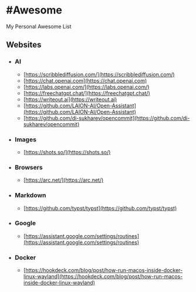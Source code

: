 # #Awesome
My Personal Awesome List

## Websites
- ### AI
  - [https://scribblediffusion.com/](https://scribblediffusion.com/)
  - [https://chat.openai.com](https://chat.openai.com)
  - [https://labs.openai.com/](https://labs.openai.com/)
  - [https://freechatgpt.chat/](https://freechatgpt.chat/)
  - [https://writeout.ai](https://writeout.ai)
  - [https://github.com/LAION-AI/Open-Assistant](https://github.com/LAION-AI/Open-Assistant)
  - [https://github.com/di-sukharev/opencommit](https://github.com/di-sukharev/opencommit)
- ### Images
  - [https://shots.so/](https://shots.so/)
- ### Browsers
  - [https://arc.net/](https://arc.net/)
- ### Markdown
  - [https://github.com/typst/typst](https://github.com/typst/typst)
- ### Google
  - [https://assistant.google.com/settings/routines](https://assistant.google.com/settings/routines)
- ### Docker
  - [https://hookdeck.com/blog/post/how-run-macos-inside-docker-linux-wayland](https://hookdeck.com/blog/post/how-run-macos-inside-docker-linux-wayland)

